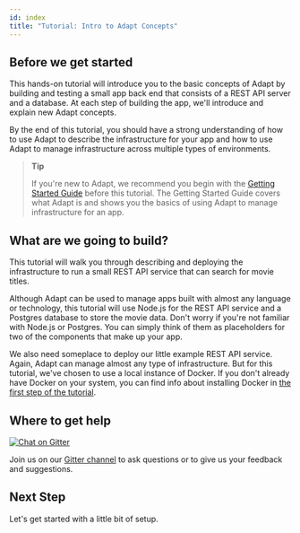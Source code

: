 ```yaml
---
id: index
title: "Tutorial: Intro to Adapt Concepts"
---
```


<!-- DOCTOC SKIP -->

## Before we get started

This hands-on tutorial will introduce you to the basic concepts of Adapt by building and testing a small app back end that consists of a REST API server and a database.
At each step of building the app, we'll introduce and explain new Adapt concepts.

By the end of this tutorial, you should have a strong understanding of how to use Adapt to describe the infrastructure for your app and how to use Adapt to manage infrastructure across multiple types of environments.

> **Tip**
>
> If you're new to Adapt, we recommend you begin with the [Getting Started Guide](/docs/getting_started) before this tutorial.
> The Getting Started Guide covers what Adapt is and shows you the basics of using Adapt to manage infrastructure for an app.

## What are we going to build?

This tutorial will walk you through describing and deploying the infrastructure to run a small REST API service that can search for movie titles.

Although Adapt can be used to manage apps built with almost any language or technology, this tutorial will use Node.js for the REST API service and a Postgres database to store the movie data.
Don't worry if you're not familiar with Node.js or Postgres.
You can simply think of them as placeholders for two of the components that make up your app.

We also need someplace to deploy our little example REST API service.
Again, Adapt can manage almost any type of infrastructure.
But for this tutorial, we've chosen to use a local instance of Docker.
If you don't already have Docker on your system, you can find info about installing Docker in [the first step of the tutorial](/docs/tutorial_concepts/setup).

## Where to get help

<a href="https://gitter.im/UnboundedSystems/Adapt"><img class="remove-margin" src="https://badges.gitter.im/UnboundedSystems/Adapt.svg" alt="Chat on Gitter" /></a>

Join us on our [Gitter channel](https://gitter.im/UnboundedSystems/Adapt) to ask questions or to give us your feedback and suggestions.

## Next Step

Let's get started with a little bit of setup.

